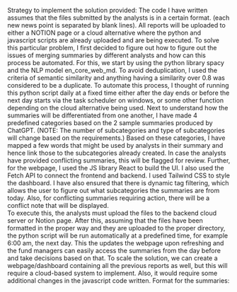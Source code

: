Strategy to implement the solution provided:
The code I have written assumes that the files submitted by the analysts is in a certain format. (each new news point is separated by blank lines). All reports will be uploaded to either a NOTION page or a cloud alternative where the python and javascript scripts are already uploaded and are being executed.
To solve this particular problem, I first decided to figure out how to figure out the issues of merging summaries by different analysts and how can this process be automated. For this, we start by using the python library spacy and the NLP model en_core_web_md. To avoid deduplication, I used the criteria of semantic similarity and anything having a similarity over 0.8 was considered to be a duplicate. To automate this process, I thought of running this python script daily at a fixed time either after the day ends or before the next day starts via the task scheduler on windows, or some other function depending on the cloud alternative being used. 
Next to understand how the summaries will be differentiated from one another, I have made 4 predefined categories based on the 2 sample summaries produced by ChatGPT. (NOTE: The number of subcategories and type of subcategories will change based on the requirements.) Based on these categories, I have mapped a few words that might be used by analysts in their summary and hence link those to the subcategories already created. In case the analysts have provided conflicting summaries, this will be flagged for review.
Further, for the webpage, I used the JS library React to build the UI. I also used the Fetch API to connect the frontend and backend. I used Tailwind CSS to style the dashboard. I have also ensured that there is dynamic tag filtering, which allows the user to figure out what subcategories the summaries are from today. Also, for conflicting summaries requiring action, there will be a conflict note that will be displayed.  
To execute this, the analysts must upload the files to the backend cloud server or Notion page. After this, assuming that the files have been formatted in the proper way and they are uploaded to the proper directory, the python script will be run automatically at a predefined time, for example 6:00 am, the next day. This the updates the webpage upon refreshing and the fund managers can easily access the summaries from the day before and take decisions based on that. To scale the solution, we can create a webpage/dashboard containing all the previous reports as well, but this will require a cloud-based system to implement. Also, it would require some additional changes in the javascript code written. Format for the summaries:
 
